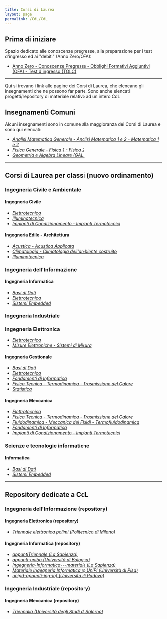 ```yaml
---
title: Corsi di Laurea
layout: page
permalink: /CdL/CdL
---
```


## Prima di iniziare

Spazio dedicato alle conoscenze pregresse, alla preparazione per i test d'ingresso ed ai "debiti" (Anno Zero/OFA):

* [Anno Zero - Conoscenze Pregresse - Obblighi Formativi Aggiuntivi (OFA) - Test d'ingresso (TOLC)](./AnnoZero)

---

Qui si trovano i link alle pagine dei Corsi di Laurea, che elencano gli insegnamenti che ne possono far parte.
Sono anche elencati progetti/repository di materiale relativo ad un intero CdL

## Insegnamenti Comuni

Alcuni insegnamenti sono in comune alla maggioranza dei Corsi di Laurea e sono qui elencati:

* [_Analisi Matematica Generale - Analisi Matematica 1 e 2 - Matematica 1 e 2_](../Insegnamenti/AnalisiMatematica)
* [_Fisica Generale - Fisica 1 - Fisica 2_](../Insegnamenti/FisicaGenerale)
* [_Geometria e Algebra Lineare (GAL)_](../Insegnamenti/GeometriaAlgebraLineare)

---

## Corsi di Laurea per classi (nuovo ordinamento)

### Ingegneria Civile e Ambientale

#### Ingegneria Civile

* [_Elettrotecnica_](../Insegnamenti/Elettrotecnica)
* [_Illuminotecnica_](../Insegnamenti/Illuminotecnica)
* [_Impianti di Condizionamento - Impianti Termotecnici_](../Insegnamenti/ImpiantiCondizionamento)

#### Ingegneria Edile - Architettura

* [_Acustica - Acustica Applicata_](../Insegnamenti/Acustica)
* [_Climatologia - Climatologia dell'ambiente costruito_](../Insegnamenti/Climatologia)
* [_Illuminotecnica_](../Insegnamenti/Illuminotecnica)

### Ingegneria dell'Informazione

#### Ingegneria Informatica

* [_Basi di Dati_](../Insegnamenti/BasiDati)
* [_Elettrotecnica_](../Insegnamenti/Elettrotecnica)
* [_Sistemi Embedded_](../Insegnamenti/SistemiEmbedded)

### Ingegneria Industriale

### Ingegneria Elettronica

* [_Elettrotecnica_](../Insegnamenti/Elettrotecnica)
* [_Misure Elettroniche - Sistemi di Misura_](../Insegnamenti/MisureElettroniche)

#### Ingegneria Gestionale

* [_Basi di Dati_](../Insegnamenti/BasiDati)
* [_Elettrotecnica_](../Insegnamenti/Elettrotecnica)
* [_Fondamenti di Informatica_](../Insegnamenti/FondamentiInformatica)
* [_Fisica Tecnica - Termodinamica - Trasmissione del Calore_](../Insegnamenti/FisicaTecnica)
* [_Statistica_](../Insegnamenti/Statistica)

#### Ingegneria Meccanica

* [_Elettrotecnica_](../Insegnamenti/Elettrotecnica)
* [_Fisica Tecnica - Termodinamica - Trasmissione del Calore_](../Insegnamenti/FisicaTecnica)
* [_Fluidodinamica - Meccanica dei Fluidi - Termofluidodinamica_](../Insegnamenti/Fluidodinamica)
* [_Fondamenti di Informatica_](../Insegnamenti/FondamentiInformatica)
* [_Impianti di Condizionamento - Impianti Termotecnici_](../Insegnamenti/ImpiantiCondizionamento)

### Scienze e tecnologie informatiche

#### Informatica

* [_Basi di Dati_](../Insegnamenti/BasiDati)
* [_Sistemi Embedded_](../Insegnamenti/SistemiEmbedded)

---

## Repository dedicate a CdL

### Ingegneria dell'Informazione (repository)

#### Ingegneria Elettronica (repository)

* [_Triennale elettronica polimi (Politecnico di Milano)_](https://valerionew.github.io/triennale-elettronica-polimi/)

#### Ingegneria Informatica (repository)

* [_appuntiTriennale (La Sapienza)_](https://github.com/machine1104/appuntiTriennale)
* [_appunti-unibo (Università di Bologna)_](https://github.com/desmovalvo/appunti-unibo)
* [_Ingegneria-Informatica---materiale (La Sapienza)_](https://github.com/Tetesk/Ingegneria-Informatica---materiale)
* [_Materiale Ingegneria Informatica @ UniPi (Università di Pisa)_](https://github.com/Guray00/IngegneriaInformatica)
* [_unipd-appunti-ing-inf (Università di Padova)_](https://github.com/caerbannogwhite/unipd-appunti-ing-inf)

### Ingegneria Industriale (repository)

#### Ingegneria Meccanica (repository)

* [_Triennalia (Università degli Studi di Salerno)_](https://github.com/PioApocalypse/Triennalia)
